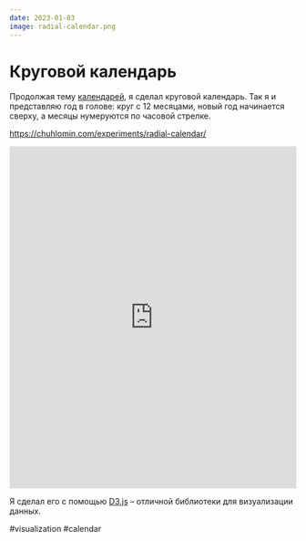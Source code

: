 ```yaml
---
date: 2023-01-03
image: radial-calendar.png
---
```


# Круговой календарь

Продолжая тему [календарей](../2022/calendar-generator_ru.md),
я сделал круговой календарь. Так я и представляю год в голове:
круг с 12 месяцами, новый год начинается сверху,
а месяцы нумеруются по часовой стрелке.

https://chuhlomin.com/experiments/radial-calendar/

<iframe src="https://chuhlomin.com/experiments/radial-calendar/" width="100%" height="600px" style="border: none; background: #fff;"></iframe>

Я сделал его с помощью [D3.js](https://d3js.org/) – отличной библиотеки для визуализации данных.

#visualization #calendar
